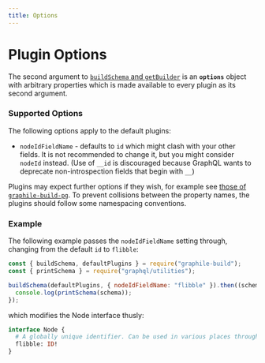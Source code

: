 ```yaml
---
title: Options
---
```


# Plugin Options

The second argument to
[`buildSchema` and `getBuilder`](./graphile-build#the-graphile-build-module)
is an **`options`** object with arbitrary properties which is made available to
every plugin as its second argument.

### Supported Options

The following options apply to the default plugins:

- `nodeIdFieldName` - defaults to `id` which might clash with your other fields.
  It is not recommended to change it, but you might consider `nodeId` instead.
  (Use of `__id` is discouraged because GraphQL wants to deprecate
  non-introspection fields that begin with `__`)

Plugins may expect further options if they wish, for example see
[those of `graphile-build-pg`](../graphile-build-pg/settings/). To prevent
collisions between the property names, the plugins should follow some
namespacing conventions.

### Example

The following example passes the `nodeIdFieldName` setting through, changing
from the default `id` to `flibble`:

<!-- source: examples/empty-schema-with-options.js -->

```js
const { buildSchema, defaultPlugins } = require("graphile-build");
const { printSchema } = require("graphql/utilities");

buildSchema(defaultPlugins, { nodeIdFieldName: "flibble" }).then((schema) => {
  console.log(printSchema(schema));
});
```

which modifies the Node interface thusly:

```graphql
interface Node {
  # A globally unique identifier. Can be used in various places throughout the system to identify this single value.
  flibble: ID!
}
```
